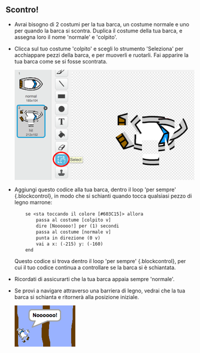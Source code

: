 ## Scontro!

+ Avrai bisogno di 2 costumi per la tua barca, un costume normale e uno per quando la barca si scontra. Duplica il costume della tua barca, e assegna loro il nome 'normale' e 'colpito'.

+ Clicca sul tuo costume 'colpito' e scegli lo strumento 'Seleziona' per acchiappare pezzi della barca, e per muoverli e ruotarli. Fai apparire la tua barca come se si fosse scontrata.

	![screenshot](images/boat-hit-costume.png)

+ Aggiungi questo codice alla tua barca, dentro il loop 'per sempre' {.blockcontrol}, in modo che si schianti quando tocca qualsiasi pezzo di legno marrone:

	```blocks
		se <sta toccando il colore [#603C15]> allora
  			passa al costume [colpito v]
  			dire [Noooooo!] per (1) secondi
  			passa al costume [normale v]
  			punta in direzione (0 v)
  			vai a x: (-215) y: (-160)
		end
	```

	Questo codice si trova dentro il loop 'per sempre' {.blockcontrol}, per cui il tuo codice continua a controllare se la barca si è schiantata.

+ Ricordati di assicurarti che la tua barca appaia sempre 'normale'.

+ Se provi a navigare attraverso una barriera di legno, vedrai che la tua barca si schianta e ritornerà alla posizione iniziale.

	![screenshot](images/boat-crash.png)
